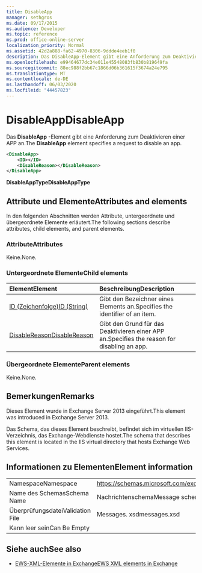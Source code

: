```yaml
---
title: DisableApp
manager: sethgros
ms.date: 09/17/2015
ms.audience: Developer
ms.topic: reference
ms.prod: office-online-server
localization_priority: Normal
ms.assetid: 42d2a888-fa62-4970-8306-9ddde4eeb1f0
description: Das DisableApp-Element gibt eine Anforderung zum Deaktivieren einer APP an.
ms.openlocfilehash: e99464677dc34e011e45548083fb830b819649fa
ms.sourcegitcommit: 88ec988f2bb67c1866d06b361615f3674a24e795
ms.translationtype: MT
ms.contentlocale: de-DE
ms.lasthandoff: 06/03/2020
ms.locfileid: "44457823"
---
```

# <a name="disableapp"></a><span data-ttu-id="30de9-103">DisableApp</span><span class="sxs-lookup"><span data-stu-id="30de9-103">DisableApp</span></span>

<span data-ttu-id="30de9-104">Das **DisableApp** -Element gibt eine Anforderung zum Deaktivieren einer APP an.</span><span class="sxs-lookup"><span data-stu-id="30de9-104">The **DisableApp** element specifies a request to disable an app.</span></span> 
  
```XML
<DisableApp>
    <ID></ID>
    <DisableReason></DisableReason>
</DisableApp>
```

 <span data-ttu-id="30de9-105">**DisableAppType**</span><span class="sxs-lookup"><span data-stu-id="30de9-105">**DisableAppType**</span></span>
## <a name="attributes-and-elements"></a><span data-ttu-id="30de9-106">Attribute und Elemente</span><span class="sxs-lookup"><span data-stu-id="30de9-106">Attributes and elements</span></span>

<span data-ttu-id="30de9-107">In den folgenden Abschnitten werden Attribute, untergeordnete und übergeordnete Elemente erläutert.</span><span class="sxs-lookup"><span data-stu-id="30de9-107">The following sections describe attributes, child elements, and parent elements.</span></span>
  
### <a name="attributes"></a><span data-ttu-id="30de9-108">Attribute</span><span class="sxs-lookup"><span data-stu-id="30de9-108">Attributes</span></span>

<span data-ttu-id="30de9-109">Keine.</span><span class="sxs-lookup"><span data-stu-id="30de9-109">None.</span></span>
  
### <a name="child-elements"></a><span data-ttu-id="30de9-110">Untergeordnete Elemente</span><span class="sxs-lookup"><span data-stu-id="30de9-110">Child elements</span></span>

|<span data-ttu-id="30de9-111">**Element**</span><span class="sxs-lookup"><span data-stu-id="30de9-111">**Element**</span></span>|<span data-ttu-id="30de9-112">**Beschreibung**</span><span class="sxs-lookup"><span data-stu-id="30de9-112">**Description**</span></span>|
|:-----|:-----|
|[<span data-ttu-id="30de9-113">ID (Zeichenfolge)</span><span class="sxs-lookup"><span data-stu-id="30de9-113">ID (String)</span></span>](id-string.md) <br/> |<span data-ttu-id="30de9-114">Gibt den Bezeichner eines Elements an.</span><span class="sxs-lookup"><span data-stu-id="30de9-114">Specifies the identifier of an item.</span></span>  <br/> |
|[<span data-ttu-id="30de9-115">DisableReason</span><span class="sxs-lookup"><span data-stu-id="30de9-115">DisableReason</span></span>](disablereason.md) <br/> |<span data-ttu-id="30de9-116">Gibt den Grund für das Deaktivieren einer APP an.</span><span class="sxs-lookup"><span data-stu-id="30de9-116">Specifies the reason for disabling an app.</span></span>  <br/> |
   
### <a name="parent-elements"></a><span data-ttu-id="30de9-117">Übergeordnete Elemente</span><span class="sxs-lookup"><span data-stu-id="30de9-117">Parent elements</span></span>

<span data-ttu-id="30de9-118">Keine.</span><span class="sxs-lookup"><span data-stu-id="30de9-118">None.</span></span>
  
## <a name="remarks"></a><span data-ttu-id="30de9-119">Bemerkungen</span><span class="sxs-lookup"><span data-stu-id="30de9-119">Remarks</span></span>

<span data-ttu-id="30de9-120">Dieses Element wurde in Exchange Server 2013 eingeführt.</span><span class="sxs-lookup"><span data-stu-id="30de9-120">This element was introduced in Exchange Server 2013.</span></span>
  
<span data-ttu-id="30de9-121">Das Schema, das dieses Element beschreibt, befindet sich im virtuellen IIS-Verzeichnis, das Exchange-Webdienste hostet.</span><span class="sxs-lookup"><span data-stu-id="30de9-121">The schema that describes this element is located in the IIS virtual directory that hosts Exchange Web Services.</span></span>
  
## <a name="element-information"></a><span data-ttu-id="30de9-122">Informationen zu Elementen</span><span class="sxs-lookup"><span data-stu-id="30de9-122">Element information</span></span>

|||
|:-----|:-----|
|<span data-ttu-id="30de9-123">Namespace</span><span class="sxs-lookup"><span data-stu-id="30de9-123">Namespace</span></span>  <br/> |https://schemas.microsoft.com/exchange/services/2006/messages  <br/> |
|<span data-ttu-id="30de9-124">Name des Schemas</span><span class="sxs-lookup"><span data-stu-id="30de9-124">Schema Name</span></span>  <br/> |<span data-ttu-id="30de9-125">Nachrichtenschema</span><span class="sxs-lookup"><span data-stu-id="30de9-125">Message schema</span></span>  <br/> |
|<span data-ttu-id="30de9-126">Überprüfungsdatei</span><span class="sxs-lookup"><span data-stu-id="30de9-126">Validation File</span></span>  <br/> |<span data-ttu-id="30de9-127">Messages. xsd</span><span class="sxs-lookup"><span data-stu-id="30de9-127">messages.xsd</span></span>  <br/> |
|<span data-ttu-id="30de9-128">Kann leer sein</span><span class="sxs-lookup"><span data-stu-id="30de9-128">Can Be Empty</span></span>  <br/> ||
   
## <a name="see-also"></a><span data-ttu-id="30de9-129">Siehe auch</span><span class="sxs-lookup"><span data-stu-id="30de9-129">See also</span></span>

- [<span data-ttu-id="30de9-130">EWS-XML-Elemente in Exchange</span><span class="sxs-lookup"><span data-stu-id="30de9-130">EWS XML elements in Exchange</span></span>](ews-xml-elements-in-exchange.md)

